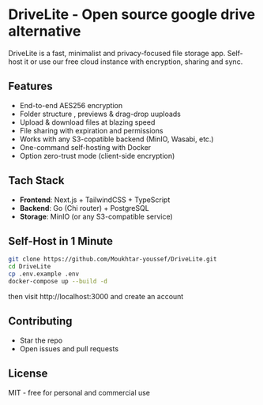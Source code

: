 # DriveLite - Open source google drive alternative

DriveLite is a fast, minimalist and privacy-focused file storage app.
Self-host it or use our free cloud instance with encryption, sharing and sync.

## Features

- End-to-end AES256 encryption
- Folder structure , previews & drag-drop uuploads
- Upload & download files at blazing speed
- File sharing with expiration and permissions
- Works with any S3-copatible backend (MinIO, Wasabi, etc.)
- One-command self-hosting with Docker
- Option zero-trust mode (client-side encryption)

## Tach Stack

- **Frontend**: Next.js + TailwindCSS + TypeScript
- **Backend**: Go (Chi router) + PostgreSQL
- **Storage**: MinIO (or any S3-compatible service)

## Self-Host in 1 Minute

```bash
git clone https://github.com/Moukhtar-youssef/DriveLite.git
cd DriveLite
cp .env.example .env
docker-compose up --build -d
```

then visit http://localhost:3000 and create an account

## Contributing

- Star the repo
- Open issues and pull requests

## License

MIT - free for personal and commercial use

